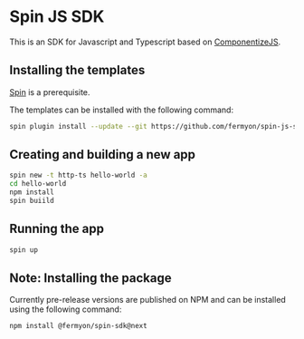 # Spin JS SDK

This is an SDK for Javascript and Typescript based on [ComponentizeJS](https://github.com/bytecodealliance/ComponentizeJS).


## Installing the templates

[Spin](https://github.com/fermyon/spin) is a prerequisite. 

The templates can be installed with the following command:

```bash
spin plugin install --update --git https://github.com/fermyon/spin-js-sdk --branch feat/sdk-v2
```

## Creating and building a new app

```bash
spin new -t http-ts hello-world -a
cd hello-world
npm install
spin buiild
```

## Running the app

```bash
spin up
```

## Note: Installing the package

Currently pre-release versions are published on NPM and can be installed using the following command: 

```bash
npm install @fermyon/spin-sdk@next
```